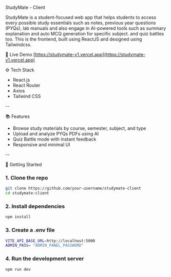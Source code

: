 StudyMate - Client

StudyMate is a student-focused web app that helps students to access every possible study essentials such as notes, previous year questions (PYQs), lab manuals and also engage in AI-powered tools such as summary explanation and auto MCQ generation for specific subject. and quiz battles too. This is the frontend, built using ReactJS and designed using Tailwindcss.

🔗 Live Demo
[https://studymate-v1.vercel.app](https://studymate-v1.vercel.app)



⚙️ Tech Stack
- React.js
- React Router
- Axios
- Tailwind CSS

--

📚 Features
- Browse study materials by course, semester, subject, and type
- Upload and analyze PYQs PDFs using AI
- Quiz Battle mode with instant feedback
- Responsive and minimal UI

--

🚀 Getting Started

### 1. Clone the repo
```bash
git clone https://github.com/your-username/studymate-client
cd studymate-client
```
### 2. Install dependencies
```bash
npm install
```
### 3. Create a .env file
```bash
VITE_API_BASE_URL=http://localhost:5000
ADMIN_PASS= "ADMIN_PANEL_PASSWORD"
```
### 4. Run the development server
```bash
npm run dev
```
